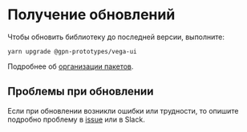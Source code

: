 # Получение обновлений

Чтобы обновить библиотеку до последней версии, выполните:

    yarn upgrade @gpn-prototypes/vega-ui

Подробнее об [организации пакетов](publishing.md).

## Проблемы при обновлении

Если при обновлении возникли ошибки или трудности, то опишите подробно проблему в [issue](https://github.com/gpn-prototypes/vega-ui/issues/new) или в Slack.
